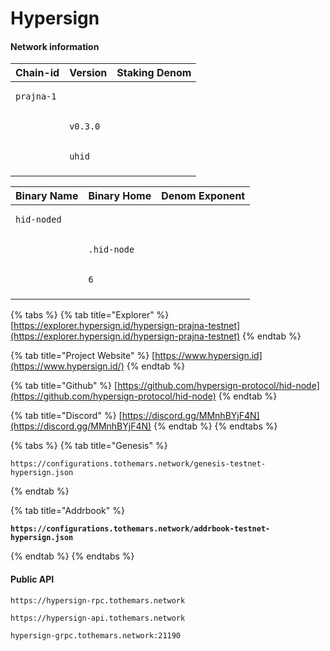 # Hypersign

#### Network information

| Chain-id                          | Version                         | Staking Denom                 |
| --------------------------------- | ------------------------------- | ----------------------------- |
| <pre><code>prajna-1
</code></pre> | <pre><code>v0.3.0
</code></pre> | <pre><code>uhid
</code></pre> |

| Binary Name                        | Binary Home                        | Denom Exponent             |
| ---------------------------------- | ---------------------------------- | -------------------------- |
| <pre><code>hid-noded
</code></pre> | <pre><code>.hid-node
</code></pre> | <pre><code>6
</code></pre> |

{% tabs %}
{% tab title="Explorer" %}
[https://explorer.hypersign.id/hypersign-prajna-testnet](https://explorer.hypersign.id/hypersign-prajna-testnet)
{% endtab %}

{% tab title="Project Website" %}
[https://www.hypersign.id](https://www.hypersign.id/)
{% endtab %}

{% tab title="Github" %}
[https://github.com/hypersign-protocol/hid-node](https://github.com/hypersign-protocol/hid-node)
{% endtab %}

{% tab title="Discord" %}
[https://discord.gg/MMnhBYjF4N](https://discord.gg/MMnhBYjF4N)
{% endtab %}
{% endtabs %}

{% tabs %}
{% tab title="Genesis" %}
```
https://configurations.tothemars.network/genesis-testnet-hypersign.json
```
{% endtab %}

{% tab title="Addrbook" %}
<pre><code><strong>https://configurations.tothemars.network/addrbook-testnet-hypersign.json
</strong></code></pre>
{% endtab %}
{% endtabs %}

#### Public API

```
https://hypersign-rpc.tothemars.network
```

```
https://hypersign-api.tothemars.network
```

```
hypersign-grpc.tothemars.network:21190
```
